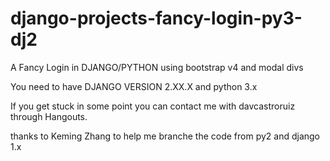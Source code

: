 # django-projects-fancy-login-py3-dj2
A Fancy Login in DJANGO/PYTHON using bootstrap v4 and modal divs


You need to have DJANGO VERSION 2.XX.X and python 3.x

If you get stuck in some point you can contact me with davcastroruiz through Hangouts.

thanks to Keming Zhang to help me branche the code from py2 and django 1.x
